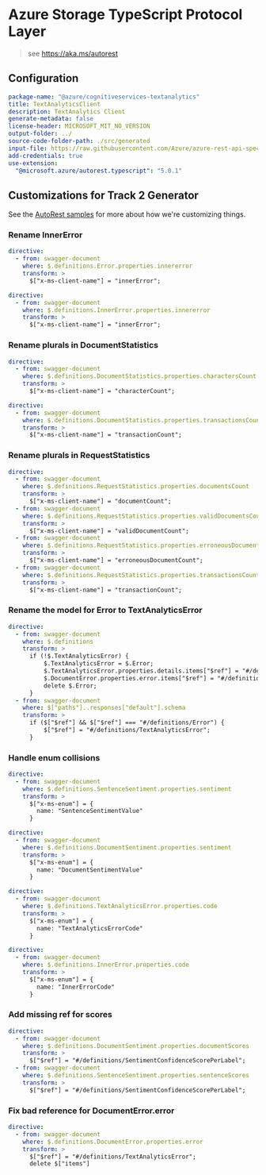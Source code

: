 # Azure Storage TypeScript Protocol Layer

> see https://aka.ms/autorest

## Configuration

```yaml
package-name: "@azure/cognitiveservices-textanalytics"
title: TextAnalyticsClient
description: TextAnalytics Client
generate-metadata: false
license-header: MICROSOFT_MIT_NO_VERSION
output-folder: ../
source-code-folder-path: ./src/generated
input-file: https://raw.githubusercontent.com/Azure/azure-rest-api-specs/master/specification/cognitiveservices/data-plane/TextAnalytics/preview/v3.0-preview.1/TextAnalytics.json
add-credentials: true
use-extension:
  "@microsoft.azure/autorest.typescript": "5.0.1"
```

## Customizations for Track 2 Generator

See the [AutoRest samples](https://github.com/Azure/autorest/tree/master/Samples/3b-custom-transformations)
for more about how we're customizing things.

### Rename InnerError

```yaml
directive:
  - from: swagger-document
    where: $.definitions.Error.properties.innererror
    transform: >
      $["x-ms-client-name"] = "innerError";
```

```yaml
directive:
  - from: swagger-document
    where: $.definitions.InnerError.properties.innererror
    transform: >
      $["x-ms-client-name"] = "innerError";
```

### Rename plurals in DocumentStatistics

```yaml
directive:
  - from: swagger-document
    where: $.definitions.DocumentStatistics.properties.charactersCount
    transform: >
      $["x-ms-client-name"] = "characterCount";
```

```yaml
directive:
  - from: swagger-document
    where: $.definitions.DocumentStatistics.properties.transactionsCount
    transform: >
      $["x-ms-client-name"] = "transactionCount";
```

### Rename plurals in RequestStatistics

```yaml
directive:
  - from: swagger-document
    where: $.definitions.RequestStatistics.properties.documentsCount
    transform: >
      $["x-ms-client-name"] = "documentCount";
  - from: swagger-document
    where: $.definitions.RequestStatistics.properties.validDocumentsCount
    transform: >
      $["x-ms-client-name"] = "validDocumentCount";
  - from: swagger-document
    where: $.definitions.RequestStatistics.properties.erroneousDocumentsCount
    transform: >
      $["x-ms-client-name"] = "erroneousDocumentCount";
  - from: swagger-document
    where: $.definitions.RequestStatistics.properties.transactionsCount
    transform: >
      $["x-ms-client-name"] = "transactionCount";
```

### Rename the model for Error to TextAnalyticsError

```yaml
directive:
  - from: swagger-document
    where: $.definitions
    transform: >
      if (!$.TextAnalyticsError) {
          $.TextAnalyticsError = $.Error;
          $.TextAnalyticsError.properties.details.items["$ref"] = "#/definitions/TextAnalyticsError";
          $.DocumentError.properties.error.items["$ref"] = "#/definitions/TextAnalyticsError";
          delete $.Error;
      }
  - from: swagger-document
    where: $["paths"]..responses["default"].schema
    transform: >
      if ($["$ref"] && $["$ref"] === "#/definitions/Error") {
          $["$ref"] = "#/definitions/TextAnalyticsError";
      }
```

### Handle enum collisions

```yaml
directive:
  - from: swagger-document
    where: $.definitions.SentenceSentiment.properties.sentiment
    transform: >
      $["x-ms-enum"] = {
        name: "SentenceSentimentValue"
      }
```

```yaml
directive:
  - from: swagger-document
    where: $.definitions.DocumentSentiment.properties.sentiment
    transform: >
      $["x-ms-enum"] = {
        name: "DocumentSentimentValue"
      }
```

```yaml
directive:
  - from: swagger-document
    where: $.definitions.TextAnalyticsError.properties.code
    transform: >
      $["x-ms-enum"] = {
        name: "TextAnalyticsErrorCode"
      }
```

```yaml
directive:
  - from: swagger-document
    where: $.definitions.InnerError.properties.code
    transform: >
      $["x-ms-enum"] = {
        name: "InnerErrorCode"
      }
```

### Add missing ref for scores

```yaml
directive:
  - from: swagger-document
    where: $.definitions.DocumentSentiment.properties.documentScores
    transform: >
      $["$ref"] = "#/definitions/SentimentConfidenceScorePerLabel";
  - from: swagger-document
    where: $.definitions.SentenceSentiment.properties.sentenceScores
    transform: >
      $["$ref"] = "#/definitions/SentimentConfidenceScorePerLabel";
```

### Fix bad reference for DocumentError.error

```yaml
directive:
  - from: swagger-document
    where: $.definitions.DocumentError.properties.error
    transform: >
      $["$ref"] = "#/definitions/TextAnalyticsError";
      delete $["items"]
```
